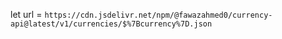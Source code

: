 let url = `https://cdn.jsdelivr.net/npm/@fawazahmed0/currency-api@latest/v1/currencies/$%7Bcurrency%7D.json`